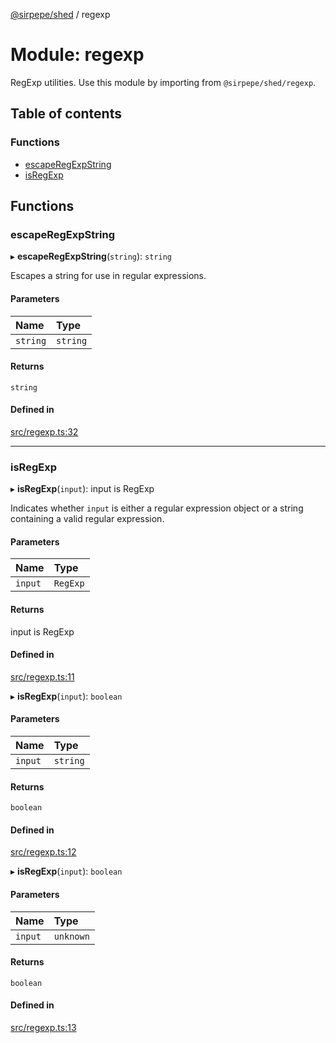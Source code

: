 [@sirpepe/shed](../README.md) / regexp

# Module: regexp

RegExp utilities. Use this module by importing from `@sirpepe/shed/regexp`.

## Table of contents

### Functions

- [escapeRegExpString](regexp.md#escaperegexpstring)
- [isRegExp](regexp.md#isregexp)

## Functions

### escapeRegExpString

▸ **escapeRegExpString**(`string`): `string`

Escapes a string for use in regular expressions.

#### Parameters

| Name | Type |
| :------ | :------ |
| `string` | `string` |

#### Returns

`string`

#### Defined in

[src/regexp.ts:32](https://github.com/SirPepe/shed/blob/92a10f4/src/regexp.ts#L32)

___

### isRegExp

▸ **isRegExp**(`input`): input is RegExp

Indicates whether `input` is either a regular expression object or a string
containing a valid regular expression.

#### Parameters

| Name | Type |
| :------ | :------ |
| `input` | `RegExp` |

#### Returns

input is RegExp

#### Defined in

[src/regexp.ts:11](https://github.com/SirPepe/shed/blob/92a10f4/src/regexp.ts#L11)

▸ **isRegExp**(`input`): `boolean`

#### Parameters

| Name | Type |
| :------ | :------ |
| `input` | `string` |

#### Returns

`boolean`

#### Defined in

[src/regexp.ts:12](https://github.com/SirPepe/shed/blob/92a10f4/src/regexp.ts#L12)

▸ **isRegExp**(`input`): `boolean`

#### Parameters

| Name | Type |
| :------ | :------ |
| `input` | `unknown` |

#### Returns

`boolean`

#### Defined in

[src/regexp.ts:13](https://github.com/SirPepe/shed/blob/92a10f4/src/regexp.ts#L13)
